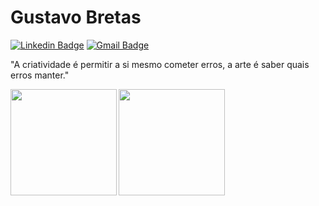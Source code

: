 # Gustavo Bretas

[![Linkedin Badge](https://img.shields.io/badge/-Linkedin-000?style=flat-square&logo=Linkedin&logoColor=white&link=https://www.linkedin.com/in/gbretas5/)](https://www.linkedin.com/in/gbretas5/)
[![Gmail Badge](https://img.shields.io/badge/-Gmail-000?style=flat-square&logo=Gmail&logoColor=white&link=mailto:gustavobretas5@gmail.com)](mailto:gustavobretas5@gmail.com)

"A criatividade é permitir a si mesmo cometer erros, a arte é saber quais erros manter."

<p align="center">
<a href="https://github.com/gbretas5">
<img height="170em" align="left" src="https://github-readme-stats.vercel.app/api/top-langs/?username=gbretas5&layout=compact" />
<img height="170em" align="left" src="https://github-readme-stats.vercel.app/api?username=gbretas5&show_icons=true" />
</a>
</p>

